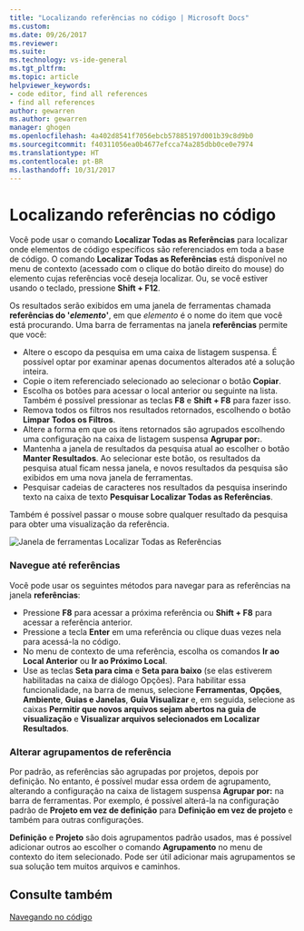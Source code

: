 ```yaml
---
title: "Localizando referências no código | Microsoft Docs"
ms.custom: 
ms.date: 09/26/2017
ms.reviewer: 
ms.suite: 
ms.technology: vs-ide-general
ms.tgt_pltfrm: 
ms.topic: article
helpviewer_keywords:
- code editor, find all references
- find all references
author: gewarren
ms.author: gewarren
manager: ghogen
ms.openlocfilehash: 4a402d8541f7056ebcb57885197d001b39c8d9b0
ms.sourcegitcommit: f40311056ea0b4677efcca74a285dbb0ce0e7974
ms.translationtype: HT
ms.contentlocale: pt-BR
ms.lasthandoff: 10/31/2017
---
```

# <a name="finding-references-in-your-code"></a>Localizando referências no código  
Você pode usar o comando **Localizar Todas as Referências** para localizar onde elementos de código específicos são referenciados em toda a base de código. O comando **Localizar Todas as Referências** está disponível no menu de contexto (acessado com o clique do botão direito do mouse) do elemento cujas referências você deseja localizar. Ou, se você estiver usando o teclado, pressione **Shift + F12**.  

Os resultados serão exibidos em uma janela de ferramentas chamada **referências do '*elemento*'**, em que *elemento* é o nome do item que você está procurando. Uma barra de ferramentas na janela **referências** permite que você:  
- Altere o escopo da pesquisa em uma caixa de listagem suspensa. É possível optar por examinar apenas documentos alterados até a solução inteira.  
- Copie o item referenciado selecionado ao selecionar o botão **Copiar**.  
- Escolha os botões para acessar o local anterior ou seguinte na lista. Também é possível pressionar as teclas **F8** e **Shift + F8** para fazer isso.  
- Remova todos os filtros nos resultados retornados, escolhendo o botão **Limpar Todos os Filtros**.  
- Altere a forma em que os itens retornados são agrupados escolhendo uma configuração na caixa de listagem suspensa **Agrupar por:**.  
- Mantenha a janela de resultados da pesquisa atual ao escolher o botão **Manter Resultados**. Ao selecionar este botão, os resultados da pesquisa atual ficam nessa janela, e novos resultados da pesquisa são exibidos em uma nova janela de ferramentas.  
- Pesquisar cadeias de caracteres nos resultados da pesquisa inserindo texto na caixa de texto **Pesquisar Localizar Todas as Referências**.  

Também é possível passar o mouse sobre qualquer resultado da pesquisa para obter uma visualização da referência.  

![Janela de ferramentas Localizar Todas as Referências](../ide/media/vside_findallreferences.png)  

### <a name="navigate-to-references"></a>Navegue até referências
Você pode usar os seguintes métodos para navegar para as referências na janela **referências**:  

- Pressione **F8** para acessar a próxima referência ou **Shift + F8** para acessar a referência anterior.  
- Pressione a tecla **Enter** em uma referência ou clique duas vezes nela para acessá-la no código.  
- No menu de contexto de uma referência, escolha os comandos **Ir ao Local Anterior** ou **Ir ao Próximo Local**.  
- Use as teclas **Seta para cima** e **Seta para baixo** (se elas estiverem habilitadas na caixa de diálogo Opções). Para habilitar essa funcionalidade, na barra de menus, selecione **Ferramentas**, **Opções**, **Ambiente**, **Guias e Janelas**, **Guia Visualizar** e, em seguida, selecione as caixas **Permitir que novos arquivos sejam abertos na guia de visualização** e **Visualizar arquivos selecionados em Localizar Resultados**.  

### <a name="change-reference-groupings"></a>Alterar agrupamentos de referência  
Por padrão, as referências são agrupadas por projetos, depois por definição. No entanto, é possível mudar essa ordem de agrupamento, alterando a configuração na caixa de listagem suspensa **Agrupar por:** na barra de ferramentas. Por exemplo, é possível alterá-la na configuração padrão de **Projeto em vez de definição** para **Definição em vez de projeto** e também para outras configurações.  

**Definição** e **Projeto** são dois agrupamentos padrão usados, mas é possível adicionar outros ao escolher o comando **Agrupamento** no menu de contexto do item selecionado. Pode ser útil adicionar mais agrupamentos se sua solução tem muitos arquivos e caminhos.  

## <a name="see-also"></a>Consulte também  
[Navegando no código](../ide/navigating-code.md)  